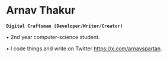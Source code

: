 # Arnav Thakur  

**`Digital Craftsman (Developer/Writer/Creator)`**

• 2nd year computer-science student.

• I code things and write on Twitter https://x.com/arnavspartan.
